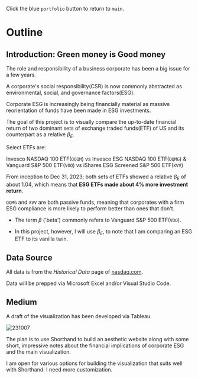 Click the blue `portfolio` button to return to `main`.

# Outline
## Introduction: Green money is Good money

The role and responsibility of a business corporate has been a big issue for a few years.

A corporate's social responsibility(CSR) is now commonly abstracted as environmental, social, and governance factors(ESG).

Corporate ESG is increasingly being financially material as massive reorientation of funds have been made in ESG investments.

The goal of this project is to visually compare the up-to-date financial return of two dominant sets of exchange traded funds(ETF) of US and its counterpart as a relative $\beta_E$.

Select ETFs are:

Invesco NASDAQ 100 ETF(`QQQM`) vs Invesco ESG NASDAQ 100 ETF(`QQMG`) & Vanguard S&P 500 ETF(`VOO`) vs iShares ESG Screened S&P 500 ETF(`XVV`)

From inception to Dec 31, 2023; both sets of ETFs showed a relative $\beta_E$ of about 1.04, which means that **ESG ETFs made about 4% more investment return**.

`QQMG` and `XVV` are both passive funds, meaning that corporates with a firm ESG compliance is more likely to perform better than ones that don't. 

* The term $\beta$ ('beta') commonly refers to Vanguard S&P 500 ETF(`VOO`).

* In this project, however, I will use $\beta_E$, to note that I am comparing an ESG ETF to its vanilla twin.

## Data Source

All data is from the *Historical Data* page of [nasdaq.com](https://www.nasdaq.com/market-activity/quotes/historical).

Data will be prepped via Microsoft Excel and/or Visual Studio Code.

## Medium

A draft of the visualization has been developed via Tableau.

![231007](https://github.com/sgbaik-decaf/portfolio/assets/157436755/123dc351-d2bb-4e14-8789-6b79fbd0b110)

The plan is to use Shorthand to build an aesthetic website along with some short, impressive notes about the financial implications of corporate ESG and the main visualization.

I am open for various options for building the visualization that suits well with Shorthand: I need more customization.
